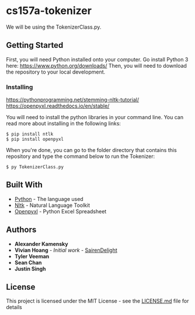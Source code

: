 # cs157a-tokenizer

We will be using the TokenizerClass.py.

## Getting Started

First, you will need Python installed onto your computer. 
Go install Python 3 here: https://www.python.org/downloads/
Then, you will need to download the repository to your local development. 


### Installing

https://pythonprogramming.net/stemming-nltk-tutorial/
https://openpyxl.readthedocs.io/en/stable/

You will need to install the python libraries in your command line. You can read more about installing in the following links:

```
$ pip install ntlk
$ pip install openpyxl
```

When you're done, you can go to the folder directory that contains this repository and type the command below to run the Tokenizer:
```
$ py TokenizerClass.py
```


## Built With

* [Python](https://www.python.org/downloads/) - The language used
* [Nltk](https://www.nltk.org/install.html) - Natural Language Toolkit
* [Openpyxl](https://openpyxl.readthedocs.io/en/stable/) - Python Excel Spreadsheet


## Authors

* **Alexander Kamensky** 
* **Vivian Hoang** - *Initial work* - [SairenDelight](https://github.com/SairenDelight)
* **Tyler Veeman**
* **Sean Chan**
* **Justin Singh**

## License

This project is licensed under the MIT License - see the [LICENSE.md](LICENSE.md) file for details





